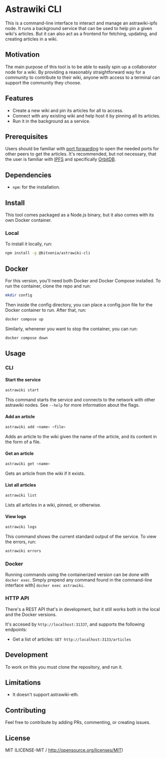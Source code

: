 # Astrawiki CLI

This is a command-line interface to interact and manage an astrawiki-ipfs node.
It runs a background service that can be used to help pin a given wiki's
articles. But it can also act as a frontend for fetching, updating, and
creating articles in a wiki.

## Motivation

The main purpose of this tool is to be able to easily spin up a collaborator
node for a wiki. By providing a reasonably straightforward way for a community
to contribute to their wiki, anyone with access to a terminal can support the
community they choose.

## Features

- Create a new wiki and pin its articles for all to access.
- Connect with any existing wiki and help host it by pinning all its articles.
- Run it in the background as a service.

## Prerequisites

Users should be familiar with [port
forwarding](https://en.wikipedia.org/wiki/Port_forwarding) to open the
needed ports for other peers to get the articles. It's recommended, but not
necessary, that the user is familiar with [IPFS](https://docs.ipfs.tech) and
specifically [OrbitDB](https://orbitdb.org).

## Dependencies

- `npm`: for the installation.

## Install

This tool comes packaged as a Node.js binary, but it also comes with its own
Docker container.

### Local

To install it locally, run:

```sh
npm install -g @bitxenia/astrawiki-cli
```

## Docker

For this version, you'll need both Docker and Docker Compose installed. To run
the container, clone the repo and run:

```sh
mkdir config
```

Then inside the config directory, you can place a config.json file for the
Docker container to run. After that, run:

```sh
docker compose up
```

Similarly, whenener you want to stop the container, you can run:

```sh
docker compose down
```

## Usage

### CLI

#### Start the service

```sh
astrawiki start
```

This command starts the service and connects to the network with other
astrawiki nodes. See `--help` for more information about the flags.

#### Add an article

```sh
astrawiki add <name> <file>
```

Adds an article to the wiki given the name of the article, and its content in
the form of a file.

#### Get an article

```sh
astrawiki get <name>
```

Gets an article from the wiki if it exists.

#### List all articles

```sh
astrawiki list
```

Lists all articles in a wiki, pinned, or otherwise.

#### View logs

```sh
astrawiki logs
```

This command shows the current standard output of the service. To view the
errors, run:

```sh
astrawiki errors
```

### Docker

Running commands using the containerized version can be done with `docker
exec`. Simply prepend any command found in the command-line interface with]
`docker exec astrawiki`.

### HTTP API

There's a REST API that's in development, but it still works both in the local
and the Docker versions.

It's accesed by `http://localhost:31337`, and supports the following endpoints:

- Get a list of articles: `GET http://localhost:3133/articles`

## Development

To work on this you must clone the repository, and run it.

## Limitations

- It doesn't support astrawiki-eth.

## Contributing

Feel free to contribute by adding PRs, commenting, or creating issues.

## License

MIT (LICENSE-MIT / http://opensource.org/licenses/MIT)
